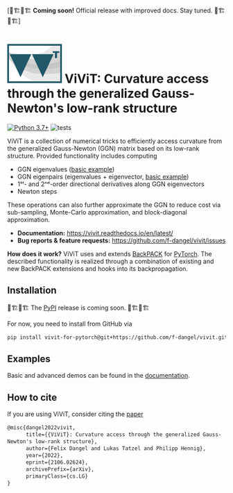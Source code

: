 [👷🏗👷🏗 **Coming soon!** Official release with improved docs. Stay tuned. 👷🏗👷🏗]

# <img alt="ViViT" src="./docs/rtd/assets/vivit_logo.png" height="90"> ViViT: Curvature access through the generalized Gauss-Newton's low-rank structure

[![Python
3.7+](https://img.shields.io/badge/python-3.7+-blue.svg)](https://www.python.org/downloads/release/python-370/)
![tests](https://github.com/f-dangel/vivit/actions/workflows/test.yaml/badge.svg)

ViViT is a collection of numerical tricks to efficiently access curvature from
the generalized Gauss-Newton (GGN) matrix based on its low-rank structure.
Provided functionality includes computing
- GGN eigenvalues ([basic
  example](https://vivit.readthedocs.io/en/latest/basic_usage/example_eigvalsh.html#computing-ggn-eigenvalues))
- GGN eigenpairs (eigenvalues + eigenvector, [basic
  example](https://vivit.readthedocs.io/en/latest/basic_usage/example_eigh.html#computing-ggn-eigenpairs))
- 1ˢᵗ- and 2ⁿᵈ-order directional derivatives along GGN eigenvectors
- Newton steps

These operations can also further approximate the GGN to reduce cost via
sub-sampling, Monte-Carlo approximation, and block-diagonal approximation.
- **Documentation:** https://vivit.readthedocs.io/en/latest/
- **Bug reports & feature requests:** https://github.com/f-dangel/vivit/issues

**How does it work?** ViViT uses and extends
 [BackPACK](https://github.com/f-dangel/backpack) for
 [PyTorch](https://github.com/pytorch/pytorch). The described functionality is
 realized through a combination of existing and new BackPACK extensions and
 hooks into its backpropagation.

## Installation
👷🏗👷🏗 The [PyPI](https://pypi.org/) release is coming soon. 👷🏗👷🏗

For now, you need to install from GitHub via
```bash
pip install vivit-for-pytorch@git+https://github.com/f-dangel/vivit.git#egg=vivit-for-pytorch
```

## Examples

Basic and advanced demos can be found in the
[documentation](https://vivit.readthedocs.io/en/latest/basic_usage/index.html).

## How to cite
If you are using ViViT, consider citing the [paper](https://arxiv.org/abs/2106.02624)
```
@misc{dangel2022vivit,
      title={{ViViT}: Curvature access through the generalized Gauss-Newton's low-rank structure},
      author={Felix Dangel and Lukas Tatzel and Philipp Hennig},
      year={2022},
      eprint={2106.02624},
      archivePrefix={arXiv},
      primaryClass={cs.LG}
}
```
